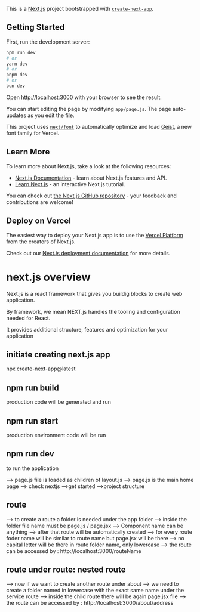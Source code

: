This is a [Next.js](https://nextjs.org) project bootstrapped with [`create-next-app`](https://github.com/vercel/next.js/tree/canary/packages/create-next-app).

## Getting Started

First, run the development server:

```bash
npm run dev
# or
yarn dev
# or
pnpm dev
# or
bun dev
```

Open [http://localhost:3000](http://localhost:3000) with your browser to see the result.

You can start editing the page by modifying `app/page.js`. The page auto-updates as you edit the file.

This project uses [`next/font`](https://nextjs.org/docs/app/building-your-application/optimizing/fonts) to automatically optimize and load [Geist](https://vercel.com/font), a new font family for Vercel.

## Learn More

To learn more about Next.js, take a look at the following resources:

- [Next.js Documentation](https://nextjs.org/docs) - learn about Next.js features and API.
- [Learn Next.js](https://nextjs.org/learn) - an interactive Next.js tutorial.

You can check out [the Next.js GitHub repository](https://github.com/vercel/next.js) - your feedback and contributions are welcome!

## Deploy on Vercel

The easiest way to deploy your Next.js app is to use the [Vercel Platform](https://vercel.com/new?utm_medium=default-template&filter=next.js&utm_source=create-next-app&utm_campaign=create-next-app-readme) from the creators of Next.js.

Check out our [Next.js deployment documentation](https://nextjs.org/docs/app/building-your-application/deploying) for more details.


# next.js overview
Next.js is a react framework that gives you buildig blocks to create web application.

By framework, we mean NEXT.js handles the tooling and configuration needed for React.

It provides additional structure, features and optimization for your application

## initiate creating next.js app
npx create-next-app@latest

## npm run build
production code will be generated and run

## npm run start
production environment code will be run

## npm run dev
to run the application


--> page.js file is loaded as children of layout.js
--> page.js is the main home page
--> check nextjs -->get started -->project structure

## route
--> to create a route a folder is needed under the app folder
--> inside the folder file name must be page.js / page.jsx
--> Component name can be anything
--> after that route will be automatically created
--> for every route foder name will be similar to route name but page.jsx will be there
--> no capital letter will be there in route folder name, only lowercase
--> the route can be accessed by : http://localhost:3000/routeName

## route under route: nested route
--> now if we want to create another route under about
--> we need to create a folder named in lowercase with the exact same name under the service route
--> inside the child route there will be again page.jsx file
--> the route can be accessed by : http://localhost:3000/about/address
